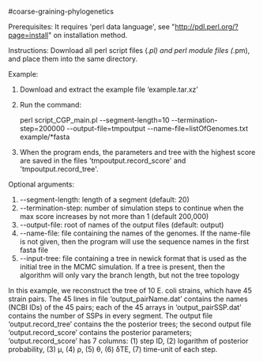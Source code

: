 #coarse-graining-phylogenetics



Prerequisites:
It requires 'perl data language', see "http://pdl.perl.org/?page=install" on installation method.



Instructions:
Download all perl script files (*.pl) and perl module files (*.pm), and place them into the same directory.



Example: 

1. Download and extract the example file ‘example.tar.xz’
2. Run the command:
	
	perl script_CGP_main.pl --segment-length=10 --termination-step=200000 --output-file=tmpoutput  --name-file=listOfGenomes.txt  example/*fasta

3. When the program ends, the parameters and tree with the highest score are saved in the files 'tmpoutput.record_score' and 'tmpoutput.record_tree'.

Optional arguments:

1. --segment-length: length of a segment (default: 20)
2. --termination-step: number of simulation steps to continue when the max score increases by not more than 1 (default 200,000)
3. --output-file: root of names of the output files (default: output)
4. --name-file: file containing the names of the genomes. If the name-file is not given, then the program will use the sequence names in the first fasta file
5. --input-tree: file containing a tree in newick format that is used as the initial tree in the MCMC simulation. If a tree is present, then the algorithm will only vary the branch length, but not the tree topology



In this example, we reconstruct the tree of 10 E. coli strains, which have 45 strain pairs. The 45 lines in file ‘output_pairName.dat’ contains the names (NCBI IDs) of the 45 pairs; each of the 45 arrays in ‘output_pairSSP.dat’ contains the number of SSPs in every segment. The output file ‘output.record_tree’ contains the the posterior trees; the second output file ‘output.record_score’ contains the posterior parameters; ‘output.record_score’ has 7 columns: (1) step ID, (2) logarithm of posterior probability, (3) μ, (4) ρ, (5) θ, (6) δTE, (7) time-unit of each step.


